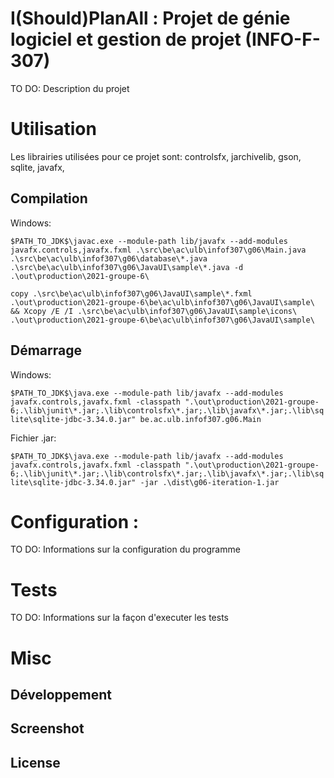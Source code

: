 # I(Should)PlanAll : Projet de génie logiciel et gestion de projet (INFO-F-307)

TO DO: Description du projet

# Utilisation

Les librairies utilisées pour ce projet sont: controlsfx, jarchivelib, gson, sqlite, javafx, 

## Compilation

Windows:

`$PATH_TO_JDK$\javac.exe --module-path lib/javafx --add-modules javafx.controls,javafx.fxml .\src\be\ac\ulb\infof307\g06\Main.java .\src\be\ac\ulb\infof307\g06\database\*.java .\src\be\ac\ulb\infof307\g06\JavaUI\sample\*.java -d .\out\production\2021-groupe-6\`

`copy .\src\be\ac\ulb\infof307\g06\JavaUI\sample\*.fxml .\out\production\2021-groupe-6\be\ac\ulb\infof307\g06\JavaUI\sample\ && Xcopy /E /I .\src\be\ac\ulb\infof307\g06\JavaUI\sample\icons\ .\out\production\2021-groupe-6\be\ac\ulb\infof307\g06\JavaUI\sample\`

## Démarrage

Windows:

``$PATH_TO_JDK$\java.exe --module-path lib/javafx --add-modules javafx.controls,javafx.fxml -classpath ".\out\production\2021-groupe-6;.\lib\junit\*.jar;.\lib\controlsfx\*.jar;.\lib\javafx\*.jar;.\lib\sqlite\sqlite-jdbc-3.34.0.jar" be.ac.ulb.infof307.g06.Main``

Fichier .jar:

``$PATH_TO_JDK$\java.exe --module-path lib/javafx --add-modules javafx.controls,javafx.fxml -classpath ".\out\production\2021-groupe-6;.\lib\junit\*.jar;.\lib\controlsfx\*.jar;.\lib\javafx\*.jar;.\lib\sqlite\sqlite-jdbc-3.34.0.jar" -jar .\dist\g06-iteration-1.jar``

# Configuration :

TO DO: Informations sur la configuration du programme

# Tests

TO DO: Informations sur la façon d'executer les tests

# Misc

## Développement

## Screenshot

## License
